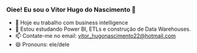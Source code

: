 ### Oiee! Eu sou o Vitor Hugo do Nascimento 👋

- 🔭 Hoje eu trabalho com business intelligence
- 🌱 Estou estudando Power BI, ETLs e construção de Data Warehouses.
- 📫 Contate-me no email: vitor_hugonascimento22@hotmail.com
- 😄 Pronouns: ele/dele
